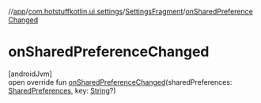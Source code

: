 //[app](../../../index.md)/[com.hotstuffkotlin.ui.settings](../index.md)/[SettingsFragment](index.md)/[onSharedPreferenceChanged](on-shared-preference-changed.md)

# onSharedPreferenceChanged

[androidJvm]\
open override fun [onSharedPreferenceChanged](on-shared-preference-changed.md)(sharedPreferences: [SharedPreferences](https://developer.android.com/reference/kotlin/android/content/SharedPreferences.html), key: [String](https://kotlinlang.org/api/latest/jvm/stdlib/kotlin/-string/index.html)?)
